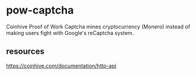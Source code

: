 # pow-captcha
Coinhive Proof of Work Captcha mines cryptocurrency (Monero) instead of making users fight with Google's reCaptcha system. 

## resources
https://coinhive.com/documentation/http-api
